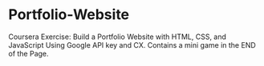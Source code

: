 # Portfolio-Website
Coursera Exercise: Build a Portfolio Website with HTML, CSS, and JavaScript
Using Google API key and CX.
Contains a mini game in the END of the Page.
